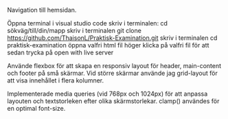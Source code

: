 Navigation till hemsidan. 

Öppna terminal i visual studio code
skriv i terminalen: cd sökväg/till/din/mapp
skriv i terminalen git clone https://github.com/ThaisonL/Praktisk-Examination.git
skriv i terminalen cd praktisk-examination
öppna valfri html fil
höger klicka på valfri fil för att sedan trycka på open with live server

Använde flexbox för att skapa en responsiv layout för header, main-content och footer på små skärmar.
Vid större skärmar använde jag grid-layout för att visa innehållet i flera kolumner.

Implementerade media queries (vid 768px och 1024px) för att anpassa 
layouten och textstorleken efter olika skärmstorlekar.
clamp() användes för en optimal font-size.

